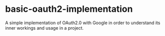 # basic-oauth2-implementation
A simple implementation of OAuth2.0 with Google in order to understand its inner workings and usage in a project.
